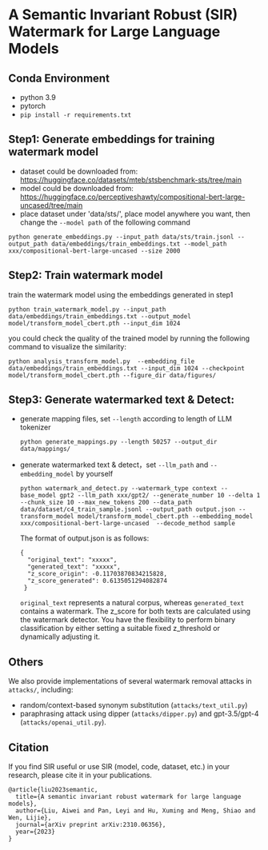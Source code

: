 # A Semantic Invariant Robust (SIR) Watermark for Large Language Models

## Conda Environment

- python 3.9
- pytorch
- `pip install -r requirements.txt`

## Step1: Generate embeddings for training watermark model

- dataset could be downloaded from: https://huggingface.co/datasets/mteb/stsbenchmark-sts/tree/main
- model could be downloaded from: https://huggingface.co/perceptiveshawty/compositional-bert-large-uncased/tree/main
- place dataset under 'data/sts/', place model anywhere you want, then change the `--model path` of the following command

```
python generate_embeddings.py --input_path data/sts/train.jsonl --output_path data/embeddings/train_embeddings.txt --model_path xxx/compositional-bert-large-uncased --size 2000
```

## Step2: Train watermark model

train the watermark model using the embeddings generated in step1

```
python train_watermark_model.py --input_path data/embeddings/train_embeddings.txt --output_model model/transform_model_cbert.pth --input_dim 1024
```

you could check the quality of the trained model by running the following command to visualize the similarity:

```
python analysis_transform_model.py  --embedding_file data/embeddings/train_embeddings.txt --input_dim 1024 --checkpoint model/transform_model_cbert.pth --figure_dir data/figures/
```

## Step3: Generate watermarked text & Detect:

- generate mapping files, set `--length` according to length of LLM tokenizer

  ```
  python generate_mappings.py --length 50257 --output_dir data/mappings/ 
  ```
- generate watermarked text & detect，set `--llm_path` and `--embedding_model` by yourself

  ```
  python watermark_and_detect.py --watermark_type context --base_model gpt2 --llm_path xxx/gpt2/ --generate_number 10 --delta 1 --chunk_size 10 --max_new_tokens 200 --data_path data/dataset/c4_train_sample.jsonl --output_path output.json --transform_model model/transform_model_cbert.pth --embedding_model xxx/compositional-bert-large-uncased  --decode_method sample
  ```

  The format of output.json is as follows:

  ```
  {
    "original_text": "xxxxx",
    "generated_text": "xxxxx",
    "z_score_origin": -0.11703870834215828,
    "z_score_generated": 0.6135051294082874
   }
  ```

  `original_text` represents a natural corpus, whereas `generated_text` contains a watermark. The z_score for both texts are calculated using the watermark detector. You have the flexibility to perform binary classification by either setting a suitable fixed z_threshold or dynamically adjusting it.

## Others

We also provide implementations of several watermark removal attacks in `attacks/`, including:

- random/context-based synonym substitution (`attacks/text_util.py`)
- paraphrasing attack using dipper (`attacks/dipper.py`) and gpt-3.5/gpt-4 (`attacks/openai_util.py`).


## Citation
If you find SIR useful or use SIR (model, code, dataset, etc.) in your research, please cite it in your publications.

```
@article{liu2023semantic,
  title={A semantic invariant robust watermark for large language models},
  author={Liu, Aiwei and Pan, Leyi and Hu, Xuming and Meng, Shiao and Wen, Lijie},
  journal={arXiv preprint arXiv:2310.06356},
  year={2023}
}
```